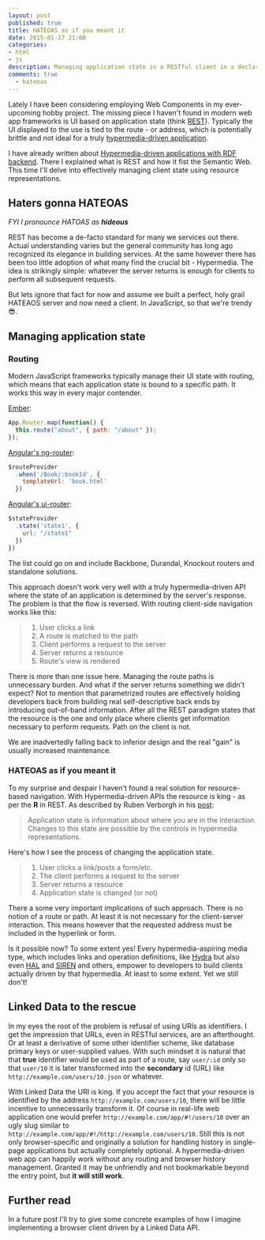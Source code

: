 ```yaml
---
layout: post
published: true
title: HATEOAS as if you meant it
date: 2015-01-27 21:00
categories:
- html
- js
description: Managing application state in a RESTful client in a declarative way
comments: true
  - hateoas
---
```


Lately I have been considering employing Web Components in my ever-upcoming hobby
project. The missing piece I haven't found in modern web app frameworks is UI
based on application state (think [REST][rest]). Typically the UI displayed to the use
is tied to the route - or address, which is potentially brittle and not ideal for
a truly [hypermedia-driven application][hateoas].

<!--more-->

I have already written about [Hypermedia-driven applications with RDF
backend](/2014/06/rest-rdf-and-hypermedia/). There I explained what is REST and
how it fist the Semantic Web. This time I'll delve into effectively managing
client state using resource representations.

## Haters gonna HATEOAS

_FYI I pronounce HATOAS as __hideous___

REST has become a de-facto standard for many we services out there. Actual
understanding varies but the general community has long ago recognized its
elegance in building services. At the same however there has been too little
adoption of what many find the crucial bit - Hypermedia. The idea is strikingly
simple: whatever the server returns is enough for clients to perform all
subsequent requests.

But lets ignore that fact for now and assume we built a perfect, holy grail
HATEAOS server and now need a client. In JavaScript, so that we're trendy
:sunglasses:.

## Managing application state

### Routing

Modern JavaScript frameworks typically manage their UI state with routing, which
means that each application state is bound to a specific path. It works this way
in every major contender.

[Ember](http://emberjs.com/guides/routing/defining-your-routes/):

``` js
App.Router.map(function() {
  this.route("about", { path: "/about" });
});
```
[Angular's ng-router](https://docs.angularjs.org/api/ngRoute/service/$route#example):

``` js
$routeProvider
  .when('/Book/:bookId', {
    templateUrl: 'book.html'
  })
```

[Angular's ui-router](https://github.com/angular-ui/ui-router):

``` js
$stateProvider
  .state('state1', {
    url: "/state1"
  })
})
```

The list could go on and include Backbone, Durandal, Knockout routers and standalone
solutions.

This approach doesn't work very well with a truly hypermedia-driven API where the
state of an application is determined by the server's response. The problem is
that the flow is reversed. With routing client-side navigation works like this:

> 1. User clicks a link
> 2. A route is matched to the path
> 3. Client performs a request to the server
> 4. Server returns a resource
> 5. Route's view is rendered

There is more than one issue here. Managing the route paths is unnecessary burden.
And what if the server returns something we didn't expect? Not to mention that
parametrized routes are effectively holding developers back from building
real self-descriptive back ends by introducing out-of-band information. After all
the REST paradigm states that the resource is the one and only place where clients
get information necessary to perform requests. Path on the client is not.

We are inadvertedly falling back to inferior design and the real "gain" is usually increased maintenance.

### HATEOAS as if you meant it

To my surprise and despair I haven't found a real solution for resource-based
navigation. With Hypermedia-driven APIs the resource is king - as per the __R__ in REST.
As described by Ruben Verborgh in his [post][rest]:

> Application state is information about where you are in the interaction.
> Changes to this state are possible by the controls in hypermedia representations.

Here's how I see the process of changing the application state.

> 1. User clicks a link/posts a form/etc.
> 2. The client performs a request to the server
> 3. Server returns a resource
> 4. Application state is changed (or not)

There a some very important implications of such approach. There is no notion of a route or path.
At least it is not necessary for the client-server interaction. This means however that the
requested address must be included in the hyperlink or form.

Is it possible now? To some extent yes! Every hypermedia-aspiring media type, which
includes links and operation definitions, like [Hydra][Hydra] but also even [HAL][HAL]
and [SIREN][SIREN] and others, empower to developers to build clients actually driven
by that hypermedia. At least to some extent. Yet we still don't!

## Linked Data to the rescue

In my eyes the root of the problem is refusal of using URIs as identifiers. I get the impression
that URLs, even in RESTful services, are an afterthought. Or at least a derivative of some other
identifier scheme, like database primary keys or user-supplied values. With such mindset it is
natural that that __true__ identifier would be used as part of a route, say `user/:id` only so
that `user/10` it is later transformed into the __secondary__ id (URL) like `http://example.com/users/10.json`
or whatever.

With Linked Data the URI is king. If you accept the fact that your resource is identified by the
address `http://example.com/users/10`, there will be little incentive to unnecessarily transform it.
Of course in real-life web application one would prefer `http://example.com/app/#!/users/10`
over an ugly slug similar to `http://example.com/app/#!/http://example.com/users/10`. Still this is not only
browser-specific and originally a solution for handling history in single-page applications but
actually completely optional. A hypermedia-driven web app can happily work without any routing and
browser history management. Granted it may be unfriendly and not bookmarkable beyond the entry point,
but __it will still work__.

## Further read

In a future post I'll try to give some concrete examples of how I imagine implementing a browser
client driven by a Linked Data API.

[wc]: http://webcomponents.org/
[eric]: https://twitter.com/ebidel
[shift]: http://webcomponents.org/presentations/web-components-a-tectonic-shift-for-web-development-at-google-io/
[rest]: http://ruben.verborgh.org/blog/2012/08/24/rest-wheres-my-state/
[hateoas]: http://restcookbook.com/Basics/hateoas/
[Hydra]: http://www.markus-lanthaler.com/hydra/
[HAL]: http://stateless.co/hal_specification.html
[SIREN]: https://github.com/kevinswiber/siren